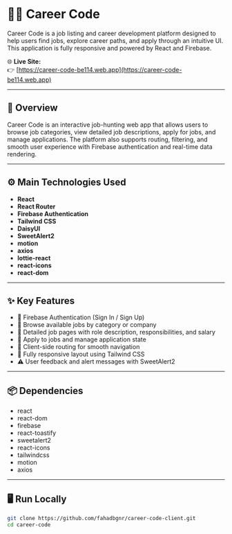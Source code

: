 # 👨‍💻 Career Code

Career Code is a job listing and career development platform designed to help users find jobs, explore career paths, and apply through an intuitive UI. This application is fully responsive and powered by React and Firebase.

🌐 **Live Site:**  
👉 [https://career-code-be114.web.app](https://career-code-be114.web.app)

---

## 🧾 Overview

Career Code is an interactive job-hunting web app that allows users to browse job categories, view detailed job descriptions, apply for jobs, and manage applications. The platform also supports routing, filtering, and smooth user experience with Firebase authentication and real-time data rendering.

---

## ⚙️ Main Technologies Used

- **React**
- **React Router**
- **Firebase Authentication**
- **Tailwind CSS**
- **DaisyUI**
- **SweetAlert2**
- **motion**
- **axios**
- **lottie-react**
- **react-icons**
- **react-dom**

---

## ✨ Key Features

- 🔐 Firebase Authentication (Sign In / Sign Up)
- 💼 Browse available jobs by category or company
- 📄 Detailed job pages with role description, responsibilities, and salary
- 📝 Apply to jobs and manage application state
- 🧭 Client-side routing for smooth navigation
- 📱 Fully responsive layout using Tailwind CSS
- ⚠️ User feedback and alert messages with SweetAlert2

---

## 📦 Dependencies

- react
- react-dom
- firebase
- react-toastify
- sweetalert2
- react-icons
- tailwindcss
- motion
- axios
---

## 🖥️ Run Locally

```bash
git clone https://github.com/fahadbgnr/career-code-client.git
cd career-code
